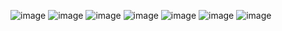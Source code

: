 ![image](https://timgsa.baidu.com/timg?image&quality=80&size=b9999_10000&sec=1563979013912&di=40948a2d136737c6ed037da703e775e5&imgtype=0&src=http%3A%2F%2F5b0988e595225.cdn.sohucs.com%2Fq_70%2Cc_zoom%2Cw_640%2Fimages%2F20180718%2F5dbb5f29d9bb4d92ab76f8db7b9f9876.gif)
![image](https://timgsa.baidu.com/timg?image&quality=80&size=b9999_10000&sec=1563979032134&di=93564c4c3d39fb71a3bf4857ed66aa84&imgtype=0&src=http%3A%2F%2Fb-ssl.duitang.com%2Fuploads%2Fitem%2F201507%2F29%2F20150729184938_fiGZh.thumb.700_0.gif)
![image](https://ss3.bdstatic.com/70cFv8Sh_Q1YnxGkpoWK1HF6hhy/it/u=2068054843,849765062&fm=26&gp=0.jpg)
![image](https://timgsa.baidu.com/timg?image&quality=80&size=b9999_10000&sec=1563979198466&di=7b4e7eac827fc9430eadd8787a72d0cc&imgtype=0&src=http%3A%2F%2Fwww.005.tv%2Fuploads%2Fallimg%2F160926%2F22-160926163032F3.gif)
![image](https://timgsa.baidu.com/timg?image&quality=80&size=b9999_10000&sec=1563979209713&di=33c0439e1442f0ee4eac0a55201af21c&imgtype=0&src=http%3A%2F%2Fhiphotos.baidu.com%2F%25CA%25B0%25BE%25C1%25D2%25B9%2Fpic%2Fitem%2Ff4d06b1c7bf40ad173d85f42572c11dfa8ecce97.jpg%3Fv%3Dtbs.gif)
![image]()
![image]()
